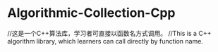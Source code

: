 # Algorithmic-Collection-Cpp
//这是一个C++算法库，学习者可直接以函数名方式调用。
//This is a C++ algorithm library, which learners can call directly by function name.
